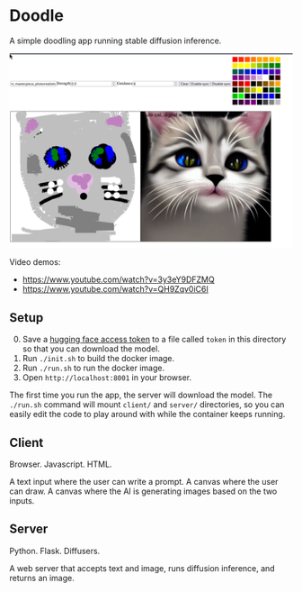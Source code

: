 # Doodle

A simple doodling app running stable diffusion inference.

![screenshot](screenshot.png)

Video demos:

- https://www.youtube.com/watch?v=3y3eY9DFZMQ
- https://www.youtube.com/watch?v=QH9Zqv0iC6I

## Setup

0. Save a [hugging face access token](https://huggingface.co/settings/tokens) to a file called `token` in this directory so that you can download the model.
1. Run `./init.sh` to build the docker image.
1. Run `./run.sh` to run the docker image.
1. Open `http://localhost:8001` in your browser.

The first time you run the app, the server will download the model.
The `./run.sh` command will mount `client/` and `server/` directories, so you can easily edit the code to play around with while the container keeps running.

## Client

Browser. Javascript. HTML.

A text input where the user can write a prompt.
A canvas where the user can draw.
A canvas where the AI is generating images based on the two inputs.

## Server

Python. Flask. Diffusers.

A web server that accepts text and image, runs diffusion inference, and returns an image.
